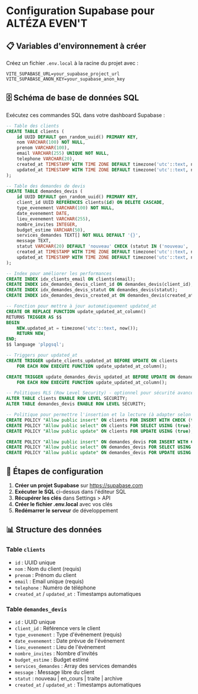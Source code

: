 # Configuration Supabase pour ALTÉZA EVEN'T

## 📋 Variables d'environnement à créer

Créez un fichier `.env.local` à la racine du projet avec :

```env
VITE_SUPABASE_URL=your_supabase_project_url
VITE_SUPABASE_ANON_KEY=your_supabase_anon_key
```

## 🗄️ Schéma de base de données SQL

Exécutez ces commandes SQL dans votre dashboard Supabase :

```sql
-- Table des clients
CREATE TABLE clients (
    id UUID DEFAULT gen_random_uuid() PRIMARY KEY,
    nom VARCHAR(100) NOT NULL,
    prenom VARCHAR(100),
    email VARCHAR(255) UNIQUE NOT NULL,
    telephone VARCHAR(20),
    created_at TIMESTAMP WITH TIME ZONE DEFAULT timezone('utc'::text, now()) NOT NULL,
    updated_at TIMESTAMP WITH TIME ZONE DEFAULT timezone('utc'::text, now()) NOT NULL
);

-- Table des demandes de devis
CREATE TABLE demandes_devis (
    id UUID DEFAULT gen_random_uuid() PRIMARY KEY,
    client_id UUID REFERENCES clients(id) ON DELETE CASCADE,
    type_evenement VARCHAR(100) NOT NULL,
    date_evenement DATE,
    lieu_evenement VARCHAR(255),
    nombre_invites INTEGER,
    budget_estime VARCHAR(50),
    services_demandes TEXT[] NOT NULL DEFAULT '{}',
    message TEXT,
    statut VARCHAR(20) DEFAULT 'nouveau' CHECK (statut IN ('nouveau', 'en_cours', 'traite', 'archive')),
    created_at TIMESTAMP WITH TIME ZONE DEFAULT timezone('utc'::text, now()) NOT NULL,
    updated_at TIMESTAMP WITH TIME ZONE DEFAULT timezone('utc'::text, now()) NOT NULL
);

-- Index pour améliorer les performances
CREATE INDEX idx_clients_email ON clients(email);
CREATE INDEX idx_demandes_devis_client_id ON demandes_devis(client_id);
CREATE INDEX idx_demandes_devis_statut ON demandes_devis(statut);
CREATE INDEX idx_demandes_devis_created_at ON demandes_devis(created_at);

-- Fonction pour mettre à jour automatiquement updated_at
CREATE OR REPLACE FUNCTION update_updated_at_column()
RETURNS TRIGGER AS $$
BEGIN
    NEW.updated_at = timezone('utc'::text, now());
    RETURN NEW;
END;
$$ language 'plpgsql';

-- Triggers pour updated_at
CREATE TRIGGER update_clients_updated_at BEFORE UPDATE ON clients
    FOR EACH ROW EXECUTE FUNCTION update_updated_at_column();

CREATE TRIGGER update_demandes_devis_updated_at BEFORE UPDATE ON demandes_devis
    FOR EACH ROW EXECUTE FUNCTION update_updated_at_column();

-- Politiques RLS (Row Level Security) - optionnel pour sécurité avancée
ALTER TABLE clients ENABLE ROW LEVEL SECURITY;
ALTER TABLE demandes_devis ENABLE ROW LEVEL SECURITY;

-- Politique pour permettre l'insertion et la lecture (à adapter selon vos besoins)
CREATE POLICY "Allow public insert" ON clients FOR INSERT WITH CHECK (true);
CREATE POLICY "Allow public select" ON clients FOR SELECT USING (true);
CREATE POLICY "Allow public update" ON clients FOR UPDATE USING (true);

CREATE POLICY "Allow public insert" ON demandes_devis FOR INSERT WITH CHECK (true);
CREATE POLICY "Allow public select" ON demandes_devis FOR SELECT USING (true);
CREATE POLICY "Allow public update" ON demandes_devis FOR UPDATE USING (true);
```

## 🚀 Étapes de configuration

1. **Créer un projet Supabase** sur https://supabase.com
2. **Exécuter le SQL** ci-dessus dans l'éditeur SQL
3. **Récupérer les clés** dans Settings > API
4. **Créer le fichier .env.local** avec vos clés
5. **Redémarrer le serveur** de développement

## 📊 Structure des données

### Table `clients`
- `id` : UUID unique
- `nom` : Nom du client (requis)
- `prenom` : Prénom du client
- `email` : Email unique (requis)
- `telephone` : Numéro de téléphone
- `created_at` / `updated_at` : Timestamps automatiques

### Table `demandes_devis`
- `id` : UUID unique
- `client_id` : Référence vers le client
- `type_evenement` : Type d'événement (requis)
- `date_evenement` : Date prévue de l'événement
- `lieu_evenement` : Lieu de l'événement
- `nombre_invites` : Nombre d'invités
- `budget_estime` : Budget estimé
- `services_demandes` : Array des services demandés
- `message` : Message libre du client
- `statut` : nouveau | en_cours | traite | archive
- `created_at` / `updated_at` : Timestamps automatiques
